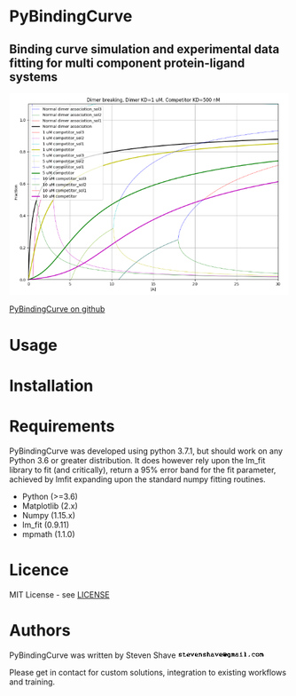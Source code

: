 # PyBindingCurve
Binding curve simulation and experimental data fitting for multi component protein-ligand systems
--

![PyBindingCurve simulation](pybindingcurve_logo.png "Breaking a dimer")

[PyBindingCurve on github](https://github.com/stevenshave/pybindingcurve)

# Usage

# Installation


# Requirements
PyBindingCurve was developed using python 3.7.1, but should work on any Python 3.6 or greater distribution.  It does however rely upon the lm_fit library to fit (and critically), return a 95% error band for the fit parameter, achieved by lmfit expanding upon the standard numpy fitting routines.
* Python (>=3.6)
* Matplotlib (2.x)
* Numpy (1.15.x)
* lm_fit (0.9.11)
* mpmath (1.1.0)

# Licence
MIT License - see 
[LICENSE](LICENSE)


# Authors
PyBindingCurve was written by Steven Shave 
![](email-address-image.gif)


Please get in contact for custom solutions, integration to existing workflows and training.


